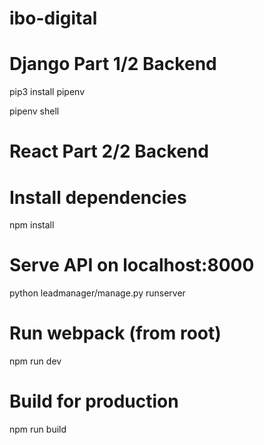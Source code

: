 # ibo-digital

# Django Part 1/2 Backend

pip3 install pipenv   

pipenv shell

# React Part 2/2 Backend

# Install dependencies
npm install

# Serve API on localhost:8000
python leadmanager/manage.py runserver

# Run webpack (from root)
npm run dev

# Build for production
npm run build
